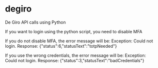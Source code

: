 # degiro
De Giro API calls using Python

If you want to login using the python script, you need to disable MFA

If you do not disable MFA, the error message will be: Exception: Could not login. Response: {"status":6,"statusText":"totpNeeded"}

If you use the wrong credentials, the error message will be: Exception: Could not login. Response: {"status":3,"statusText":"badCredentials"}
